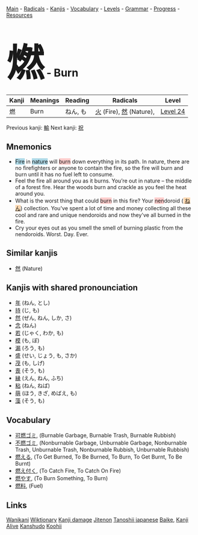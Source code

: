 <style> bigfont {font-size: 100px}</style>
[Main](../README.md) -
[Radicals](../radicals.md) -
[Kanjis](../kanjis.md) -
[Vocabulary](../vocabulary.md) -
[Levels](../levels.md) -
[Grammar](../grammar.md) - 
[Progress](../progress.md) -
[Resources](../resources.md)
# <bigfont> 燃</bigfont> - Burn 

| Kanji | Meanings | Reading | Radicals | Level |
| --- | --- | --- | --- | --- |
| 燃 | Burn | ねん, も | [火](../radicals/火.md) (Fire), [然](../radicals/然.md) (Nature),  | [Level 24](../levels/wk_level24.md) |

Previous kanji: [輸](輸.md) Next kanji: [祝](祝.md) 

## Mnemonics
 * <span style="background-color:#ADD8E6"> Fire</span> in <span style="background-color:#ADD8E6"> nature</span> will <span style="background-color:#ffcccb"> burn</span> down everything in its path. In nature, there are no firefighters or anyone to contain the fire, so the fire will burn and burn until it has no fuel left to consume.
* Feel the fire all around you as it burns. You’re out in nature – the middle of a forest fire. Hear the woods burn and crackle as you feel the heat around you.
* What is the worst thing that could <span style="background-color:#ffcccb"> burn</span> in this fire? Your <span style="background-color:#ffcccb"> nen</span>doroid (<span style="background-color:#fed8b1"> [ねん](https://jisho.org/search/ねん)</span>) collection. You've spent a lot of time and money collecting all these cool and rare and unique nendoroids and now they've all burned in the fire.
* Cry your eyes out as you smell the smell of burning plastic from the nendoroids. Worst. Day. Ever.


## Similar kanjis
 * [然](然.md) (Nature)



## Kanjis with shared pronounciation
 * [年](年.md) (ねん, とし)
* [持](持.md) (じ, も)
* [然](然.md) (ぜん, ねん, しか, さ)
* [念](念.md) (ねん)
* [若](若.md) (じゃく, わか, も)
* [模](模.md) (も, ぼ)
* [漏](漏.md) (ろう, も)
* [盛](盛.md) (せい, じょう, も, さか)
* [茂](茂.md) (も, しげ)
* [喪](喪.md) (そう, も)
* [縁](縁.md) (えん, ねん, ふち)
* [粘](粘.md) (ねん, ねば)
* [萌](萌.md) (ほう, きざ, めばえ, も)
* [藻](藻.md) (そう, も)



## Vocabulary
 * [可燃ゴミ](../vocabulary/燃.md), (Burnable Garbage, Burnable Trash, Burnable Rubbish)
* [不燃ゴミ](../vocabulary/燃.md), (Nonburnable Garbage, Unburnable Garbage, Nonburnable Trash, Unburnable Trash, Nonburnable Rubbish, Unburnable Rubbish)
* [燃える](../vocabulary/燃.md), (To Get Burned, To Be Burned, To Burn, To Get Burnt, To Be Burnt)
* [燃え付く](../vocabulary/燃.md), (To Catch Fire, To Catch On Fire)
* [燃やす](../vocabulary/燃.md), (To Burn Something, To Burn)
* [燃料](../vocabulary/燃.md), (Fuel)




## Links 


[Wanikani](https://www.wanikani.com/kanji/燃)
[Wiktionary](https://en.wiktionary.org/wiki/燃)
[Kanji damage](http://www.kanjidamage.com/kanji/search?utf8=✓&q=燃)
[Jitenon](https://jitenon.com/kanji/燃)
[Tanoshii japanese](https://www.tanoshiijapanese.com/dictionary/kanji.cfm?k=燃)
[Baike](https://baike.baidu.com/item/燃),
[Kanji Alive](https://app.kanjialive.com/燃)
[Kanshudo](https://www.kanshudo.com/searchmn?q=燃)
[Koohii](https://kanji.koohii.com/study/kanji/燃)
